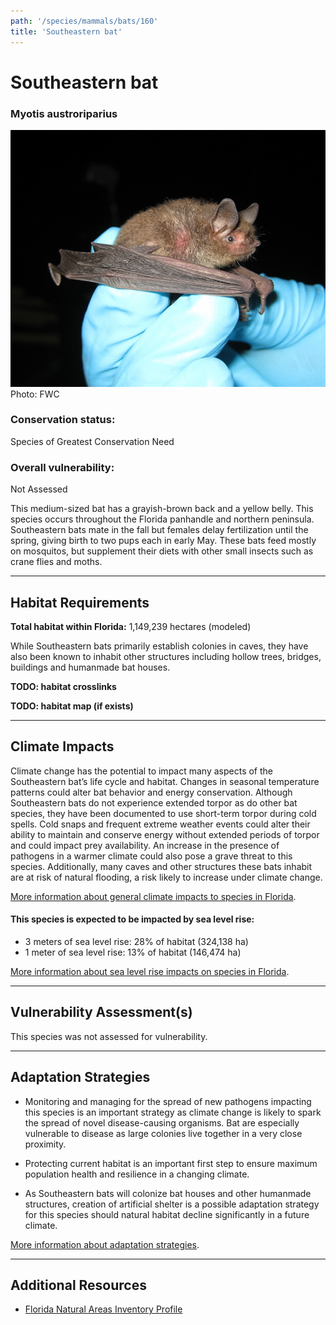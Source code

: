 ```yaml
---
path: '/species/mammals/bats/160'
title: 'Southeastern bat'
---
```


# Southeastern bat

### Myotis austroriparius

<div id="TopSection">

<div class="header-photo"><img src="160.jpg" alt="Photo for Southeastern bat"/>
<figcaption>Photo: FWC</figcaption></div>

<div>

### Conservation status:

Species of Greatest Conservation Need

### Overall vulnerability:

Not Assessed

</div>
</div>

This medium-sized bat has a grayish-brown back and a yellow belly.  This species occurs throughout the Florida panhandle and northern peninsula. Southeastern bats mate in the fall but females delay fertilization until the spring, giving birth to two pups each in early May.  These bats feed mostly on mosquitos, but supplement their diets with other small insects such as crane flies and moths.

<hr />

## Habitat Requirements

**Total habitat within Florida:** 1,149,239 hectares (modeled)

While Southeastern bats primarily establish colonies in caves, they have also been known to inhabit other structures including hollow trees, bridges, buildings and humanmade bat houses.

**TODO: habitat crosslinks**

**TODO: habitat map (if exists)**

<hr />

## Climate Impacts

Climate change has the potential to impact many aspects of the Southeastern bat’s life cycle and habitat.  Changes in seasonal temperature patterns could alter bat behavior and energy conservation.  Although Southeastern bats do not experience extended torpor as do other bat species, they have been documented to use short-term torpor during cold spells.  Cold snaps and frequent extreme weather events could alter their ability to maintain and conserve energy without extended periods of torpor and could impact prey availability.  An increase in the presence of pathogens in a warmer climate could also pose a grave threat to this species.  Additionally, many caves and other structures these bats inhabit are at risk of natural flooding, a risk likely to increase under climate change.

[More information about general climate impacts to species in Florida](/impacts/species).


#### This species is expected to be impacted by sea level rise:

- 3 meters of sea level rise: 28% of habitat (324,138 ha)
- 1 meter of sea level rise: 13% of habitat (146,474 ha)

[More information about sea level rise impacts on species in Florida](/impacts/species/slr).
    

<hr />

## Vulnerability Assessment(s)

This species was not assessed for vulnerability.

<hr />

## Adaptation Strategies

- Monitoring and managing for the spread of new pathogens impacting this species is an important strategy as climate change is likely to spark the spread of novel disease-causing organisms. Bat are especially vulnerable to disease as large colonies live together in a very close proximity.

- Protecting current habitat is an important first step to ensure maximum population health and resilience in a changing climate.

- As Southeastern bats will colonize bat houses and other humanmade structures, creation of artificial shelter is a possible adaptation strategy for this species should natural habitat decline significantly in a future climate.

[More information about adaptation strategies](/strategies).

<hr />


## Additional Resources

- [Florida Natural Areas Inventory Profile](http://www.fnai.org/FieldGuide/pdf/Myotis_austroriparius.pdf)
